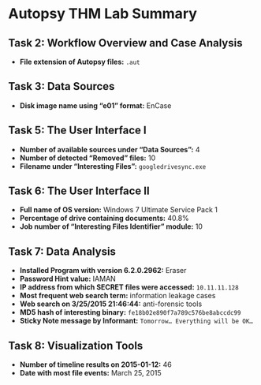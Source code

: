# Autopsy THM Lab Summary

## Task 2: Workflow Overview and Case Analysis
- **File extension of Autopsy files:** `.aut`

## Task 3: Data Sources
- **Disk image name using “e01” format:** EnCase

## Task 5: The User Interface I
- **Number of available sources under “Data Sources”:** 4  
- **Number of detected “Removed” files:** 10  
- **Filename under “Interesting Files”:** `googledrivesync.exe`

## Task 6: The User Interface II
- **Full name of OS version:** Windows 7 Ultimate Service Pack 1  
- **Percentage of drive containing documents:** 40.8%  
- **Job number of “Interesting Files Identifier” module:** 10

## Task 7: Data Analysis
- **Installed Program with version 6.2.0.2962:** Eraser  
- **Password Hint value:** IAMAN  
- **IP address from which SECRET files were accessed:** `10.11.11.128`  
- **Most frequent web search term:** information leakage cases  
- **Web search on 3/25/2015 21:46:44:** anti-forensic tools  
- **MD5 hash of interesting binary:** `fe18b02e890f7a789c576be8abccdc99`  
- **Sticky Note message by Informant:** `Tomorrow… Everything will be OK…`

## Task 8: Visualization Tools
- **Number of timeline results on 2015-01-12:** 46  
- **Date with most file events:** March 25, 2015
